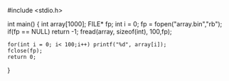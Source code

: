 #include <stdio.h>

int main()
{
    int array[1000];
    FILE* fp;
    int i = 0;
    fp = fopen("array.bin","rb");
    if(fp == NULL) return -1;
    fread(array, sizeof(int), 100,fp);
    
    for(int i = 0; i< 100;i++) printf("%d", array[i]);
    fclose(fp);
    return 0;
}
